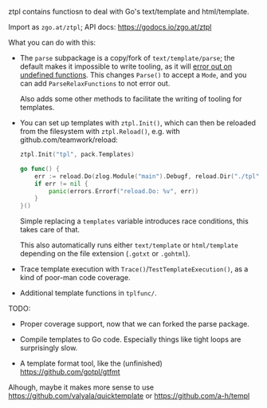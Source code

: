 ztpl contains functiosn to deal with Go's text/template and html/template.

Import as `zgo.at/ztpl`; API docs: https://godocs.io/zgo.at/ztpl

What you can do with this:

- The `parse` subpackage is a copy/fork of `text/template/parse`; the default
  makes it impossible to write tooling, as it will [error out on undefined
  functions][f]. This changes `Parse()` to accept a `Mode`, and you can add
  `ParseRelaxFunctions` to not error out.

  Also adds some other methods to facilitate the writing of tooling for
  templates.

  [f]: https://github.com/golang/go/issues/22538

- You can set up templates with `ztpl.Init()`, which can then be reloaded from
  the filesystem with `ztpl.Reload()`, e.g. with github.com/teamwork/reload:

  ```go
  ztpl.Init("tpl", pack.Templates)
  
  go func() {
      err := reload.Do(zlog.Module("main").Debugf, reload.Dir("./tpl", ztpl.Reload))
      if err != nil {
          panic(errors.Errorf("reload.Do: %v", err))
      }
  }()
  ```

  Simple replacing a `templates` variable introduces race conditions, this takes
  care of that.

  This also automatically runs either `text/template` or `html/template`
  depending on the file extension (`.gotxt` or `.gohtml`).

- Trace template execution with `Trace()`/`TestTemplateExecution()`, as a kind
  of poor-man code coverage.

- Additional template functions in `tplfunc/`.

TODO:

- Proper coverage support, now that we can forked the parse package.

- Compile templates to Go code. Especially things like tight loops are
  surprisingly slow.

- A template format tool, like the (unfinished) https://github.com/gotpl/gtfmt

Alhough, maybe it makes more sense to use
https://github.com/valyala/quicktemplate or https://github.com/a-h/templ
